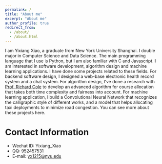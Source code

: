 ```yaml
---
permalink: /
title: "About me"
excerpt: "About me"
author_profile: true
redirect_from: 
  - /about/
  - /about.html
---
```


I am Yixiang Xiao, a graduate from New York University Shanghai. I double major in 
Computer Science and Data Science. The main programming language that I use is Python,
but I am also familiar with C and Javascript. I am interested in software development, algorithm design and 
machine learning applications. I have done some projects related to these fields. For backend software
design, I designed a web-base electronic health record system and a chat system. For algorithm design, I've done a research 
with [Prof. Richard Cole](https://cs.nyu.edu/cole/) to develop an advanced algorithm for course allocation that takes both time complexity and
fairness into account. For machine learning application, I build a Convolutional Neural Network that recognizes the calligraphic style of 
different works, and a model that helps allocating taxi deployments to minimize road congestion. You can see more about these projects here.

Contact Information
======
   * Wechat ID: Yixiang_Xiao
   * QQ: 952457531
   * E-mail: yx1215@nyu.edu

